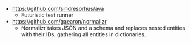 
- https://github.com/sindresorhus/ava
  - Futuristic test runner
- https://github.com/gaearon/normalizr
  - Normalizr takes JSON and a schema and replaces nested entities with their IDs, gathering all entities in dictionaries.
